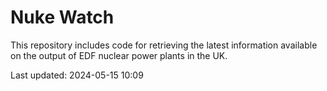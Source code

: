 # Nuke Watch

This repository includes code for retrieving the latest information available on the output of EDF nuclear power plants in the UK.

Last updated: 2024-05-15 10:09
